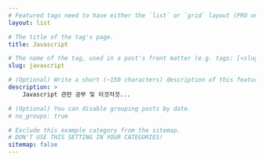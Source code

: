 ```yaml
---
# Featured tags need to have either the `list` or `grid` layout (PRO only).
layout: list

# The title of the tag's page.
title: Javascript

# The name of the tag, used in a post's front matter (e.g. tags: [<slug>]).
slug: javascript

# (Optional) Write a short (~150 characters) description of this featured tag.
description: >
    Javascript 관련 공부 및 이것저것...

# (Optional) You can disable grouping posts by date.
# no_groups: true

# Exclude this example category from the sitemap.
# DON'T USE THIS SETTING IN YOUR CATEGORIES!
sitemap: false
---
```

